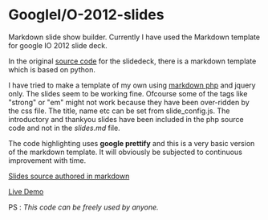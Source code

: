 GoogleI/O-2012-slides
==============

Markdown slide show builder. Currently I have used the Markdown template for google IO 2012 slide deck.

In the original [source code](https://code.google.com/p/io-2012-slides/source/) for the slidedeck,
there is a markdown template which is based on python. 

I have tried to make a template of my own using [markdown php](https://github.com/michelf/php-markdown) and jquery only.
The slides seem to be working fine. Ofcourse some of the tags like "strong" or "em" might not work because they have been
over-ridden by the css file. The title, name etc can be set from slide_config.js. The introductory and thankyou slides have
been included in the php source code and not in the *slides.md* file.

The code highlighting uses **google prettify** and this is a very basic version of the markdown template. It will obviously be
subjected to continuous improvement with time.  

[Slides source authored in markdown](https://raw.github.com/vivek1729/io-2012-slides/master/slides.md)

[Live Demo](http://thesnoopybub.com/projects/io-2012-slides/io-2012-slides/)

PS : *This code can be freely used by anyone.*
